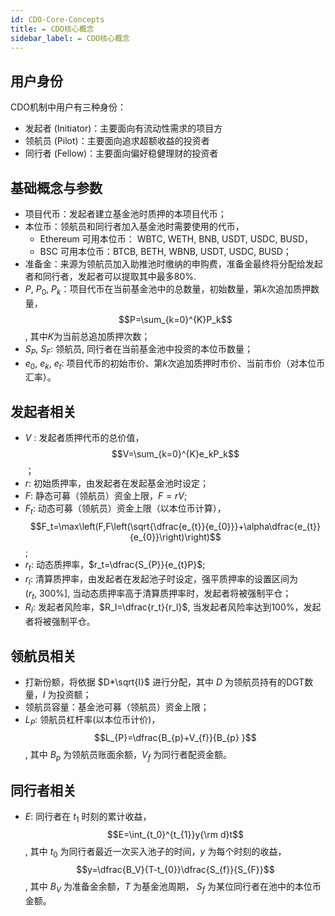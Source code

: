 ```yaml
---
id: CDO-Core-Concepts
title: ✒ CDO核心概念
sidebar_label: ✒ CDO核心概念
---
```


## 用户身份
CDO机制中用户有三种身份：

- 发起者 (Initiator)：主要面向有流动性需求的项目方
- 领航员 (Pilot)：主要面向追求超额收益的投资者
- 同行者 (Fellow)：主要面向偏好稳健理财的投资者
## 基础概念与参数

- 项目代币：发起者建立基金池时质押的本项目代币；
- 本位币：领航员和同行者加入基金池时需要使用的代币，
   - Ethereum 可用本位币： WBTC, WETH, BNB, USDT, USDC, BUSD，
   - BSC 可用本位币：BTCB, BETH, WBNB, USDT, USDC, BUSD；
- 准备金：来源为领航员加入助推池时缴纳的申购费，准备金最终将分配给发起者和同行者，发起者可以提取其中最多80%.
- $P,~P_{0},~P_{k}$：项目代币在当前基金池中的总数量，初始数量，第$k$次追加质押数量，$$P=\sum_{k=0}^{K}P_k$$, 其中$K$为当前总追加质押次数；
- $S_{P},~S_{F}$: 领航员, 同行者在当前基金池中投资的本位币数量；
- $e_0,~e_k,~e_t$:  项目代币的初始市价、第$k$次追加质押时市价、当前市价（对本位币汇率）。
## 发起者相关

- $V$ :  发起者质押代币的总价值，$$V=\sum_{k=0}^{K}e_kP_k$$；
- $r$: 初始质押率，由发起者在发起基金池时设定；
- $F$: 静态可募（领航员）资金上限，$F=rV$;
- $F_t$: 动态可募（领航员）资金上限（以本位币计算），$$F_t=\max\left(F,F\left(\sqrt{\dfrac{e_{t}}{e_{0}}}+\alpha\dfrac{e_{t}}{e_{0}}\right)\right)$$;
- $r_t$: 动态质押率，$r_t=\dfrac{S_{P}}{e_{t}P}$;
- $r_l$: 清算质押率，由发起者在发起池子时设定，强平质押率的设置区间为 $\left(r_t,~300\%\right]$, 当动态质押率高于清算质押率时，发起者将被强制平仓；
- $R_I$: 发起者风险率，$R_I=\dfrac{r_t}{r_l}$, 当发起者风险率达到100%，发起者将被强制平仓。
## 领航员相关

- 打新份额，将依据 $D*\sqrt{I}$ 进行分配，其中 $D$ 为领航员持有的DGT数量，$I$ 为投资额；
- 领航员容量：基金池可募（领航员）资金上限；
- $L_{P}$: 领航员杠杆率(以本位币计价)，$$L_{P}=\dfrac{B_{p}+V_{f}}{B_{p}
}$$, 其中 $B_{p}$ 为领航员账面余额，$V_{f}$ 为同行者配资金额。
## 同行者相关

- $E$: 同行者在 $t_{1}$ 时刻的累计收益，$$E=\int_{t_0}^{t_{1}}y{\rm d}t$$, 其中 $t_0$ 为同行者最近一次买入池子的时间，$y$ 为每个时刻的收益，$$y=\dfrac{B_V}{T-t_{0}}\dfrac{S_{f}}{S_{F}}$$, 其中 $B_V$ 为准备金余额，$T$ 为基金池周期， $S_{f}$ 为某位同行者在池中的本位币金额。
